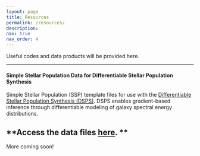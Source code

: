 ```yaml
---
layout: page
title: Resources
permalink: /resources/
description: 
nav: true
nav_order: 4
---
```


Useful codes and data products will be provided here. 


---
#### Simple Stellar Population Data for Differentiable Stellar Population Synthesis
Simple Stellar Population (SSP) template files for use with the <a href="https://dsps.readthedocs.io/en/latest/index.html">Differentiable Stellar Population Synthesis (DSPS)</a>. DSPS enables gradient-based inference through differentiable modeling of galaxy spectral energy distributions.

**Access the data files <a href="https://halos.as.arizona.edu/suchethacooray/dsps_ssp/">here</a>. **
---


More coming soon!
